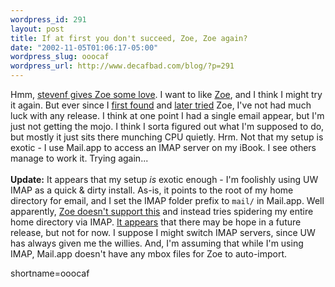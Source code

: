 ```yaml
--- 
wordpress_id: 291
layout: post
title: If at first you don't succeed, Zoe, Zoe again?
date: "2002-11-05T01:06:17-05:00"
wordpress_slug: ooocaf
wordpress_url: http://www.decafbad.com/blog/?p=291
---
```

Hmm, <a href="http://www.panic.com/~stevenf/mt/archives/000108.php">stevenf gives Zoe some love</a>.  I want to like <a href="http://guests.evectors.it/zoe/">Zoe</a>, and I think I might try it again.  But ever since I <a href="http://www.decafbad.com/news_archives/000120.phtml#000120">first found</a> and <a href="http://www.decafbad.com/news_archives/000122.phtml#000122">later tried</a> Zoe, I've not had much luck with any release.  I think at one point I had a single email appear, but I'm just not getting the mojo.  I think I sorta figured out what I'm supposed to do, but mostly it just sits there munching CPU quietly.  Hrm.  Not that my setup is exotic - I use Mail.app to access an IMAP server on my iBook.  I see others manage to work it.  Trying again...
<br /><br />
<b>Update:</b> It appears that my setup <i>is</i> exotic enough - I'm foolishly using UW IMAP as a quick &amp; dirty install.  As-is, it points to the root of my home directory for email, and I set the IMAP folder prefix to <code>mail/</code> in Mail.app.  Well apparently, <a href="http://sourceforge.net/mailarchive/forum.php?thread_id=1183967&amp;forum_id=9709">Zoe doesn't support this</a> and instead tries spidering my entire home directory via IMAP.  <a href="http://sourceforge.net/mailarchive/forum.php?thread_id=1259689&amp;forum_id=9709">It appears</a> that there may be hope in a future release, but not for now.  I suppose I might switch IMAP servers, since UW has always given me the willies.  And, I'm assuming that while I'm using IMAP, Mail.app doesn't have any mbox files for Zoe to auto-import.
<!--more-->
shortname=ooocaf
